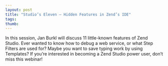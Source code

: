 ```yaml
---
layout: post
title: "Studio’s Eleven – Hidden Features in Zend’s IDE"
tags: 
thumb: 
---
```

In this session, Jan Burkl will discuss 11 little-known features of Zend Studio. Ever wanted to know how to debug a web service, or what Step Filters are used for? Maybe you want to save typing work by using Templates? If you’re interested in becoming a Zend Studio power user, don’t miss this webinar! 
